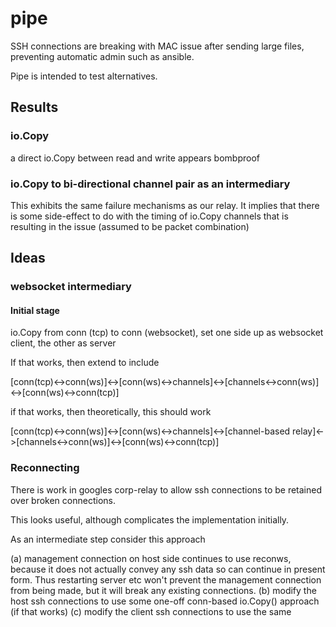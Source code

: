 # pipe

SSH connections are breaking with MAC issue after sending large files, preventing automatic admin such as ansible.

Pipe is intended to test alternatives.

## Results

### io.Copy

a direct io.Copy between read and write appears bombproof

### io.Copy to bi-directional channel pair as an intermediary

This exhibits the same failure mechanisms as our relay. It implies that there is some side-effect to do with the timing of io.Copy channels that is resulting in the issue (assumed to be packet combination)


## Ideas

### websocket intermediary

#### Initial stage

io.Copy from conn (tcp) to conn (websocket), set one side up as websocket client, the other as server

If that works, then extend to include

[conn(tcp)<->conn(ws)]<->[conn(ws)<->channels]<->[channels<->conn(ws)]<->[conn(ws)<->conn(tcp)]

if that works, then theoretically, this should work

[conn(tcp)<->conn(ws)]<->[conn(ws)<->channels]<->[channel-based relay]<->[channels<->conn(ws)]<->[conn(ws)<->conn(tcp)]

### Reconnecting

There is work in googles corp-relay to allow ssh connections to be retained over broken connections.

This looks useful, although complicates the implementation initially.

As an intermediate step consider this approach

(a) management connection on host side continues to use reconws, because it does not actually convey any ssh data so can continue in present form. Thus restarting server etc won't prevent the management connection from being made, but it will break any existing connections.
(b) modify the host ssh connections to use some one-off conn-based io.Copy() approach (if that works)
(c) modify the client ssh connections to use the same



